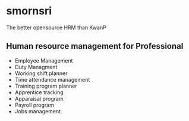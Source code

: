 # smornsri
The better opensource HRM than KwanP

## Human resource management for Professional 
- Employee Management
- Duty Managment
- Working shift planner
- Time attendance management
- Training program planner
- Apprentice tracking
- Apparaisai program
- Payroll program
- Jobs management
